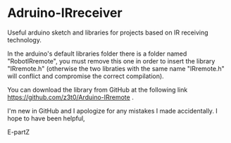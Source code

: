 # Adruino-IRreceiver
Useful arduino sketch and libraries for projects based on IR receiving technology.

In the arduino's default libraries folder there is a folder named "RobotIRremote", you must remove this one in order to insert the library "IRremote.h" (otherwise the two libraties with the same name "IRremote.h" will conflict and compromise the correct compilation).

You can download the library from GitHub at the following link https://github.com/z3t0/Arduino-IRremote .

I'm new in GitHub and I apologize for any mistakes I made accidentally.
I hope to have been helpful,

E-partZ
